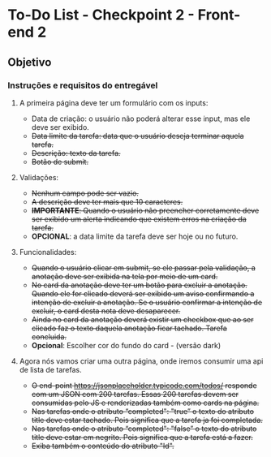 # To-Do List - Checkpoint 2 - Front-end 2

## Objetivo

### Instruções e requisitos do entregável	
	
1. A primeira página deve ter um formulário com os inputs:   
	- Data de criação: o usuário não poderá alterar esse input, mas ele deve ser exibido.  
	- <s>Data limite da tarefa: data que o usuário deseja terminar aquela tarefa.</s>  
	- <s>Descrição: texto da tarefa.</s>  
	- <s>Botão de submit.</s>  

2. Validações:
	- <s>Nenhum campo pode ser vazio.</s>
	- <s>A descrição deve ter mais que 10 caracteres.</s>
	- <s>**IMPORTANTE**: Quando o usuário não preencher corretamente deve ser exibido um alerta indicando que existem erros na criação da tarefa.</s>
	- **OPCIONAL**: a data limite da tarefa deve ser hoje ou no futuro.


3. Funcionalidades:
	- <s>Quando o usuário clicar em submit, se ele passar pela validação, a anotação deve ser exibida na tela por meio de um card.</s>
	- <s>No card da anotação deve ter um botão para excluir a anotação. Quando ele for clicado deverá ser exibido um aviso confirmando a intenção de excluir a anotação. Se o usuário confirmar a intenção de excluir, o card desta nota deve desaparecer.</s>
	- <s>Ainda no card da anotação deverá existir um checkbox que ao ser clicado faz o texto daquela anotação ficar tachado. Tarefa concluida.</s>
	- **Opcional**: Escolher cor do fundo do card - (versão dark)

4. Agora nós vamos criar uma outra página, onde iremos consumir uma api de lista de tarefas.
	- <s>O end-point https://jsonplaceholder.typicode.com/todos/ responde com um JSON com 200 tarefas. Essas 200 tarefas devem ser consumidas pelo JS e renderizadas também como cards na página.</s>
	- <s>Nas tarefas onde o atributo “completed": "true” o texto do atributo title deve estar tachado. Pois significa que a tarefa ja foi completada.</s>
	- <s>Nas tarefas onde o atributo “completed": "false” o texto do atributo title deve estar em negrito. Pois significa que a tarefa está a fazer.</s>
	- <s>Exiba também o conteúdo do atributo "Id".</s>
